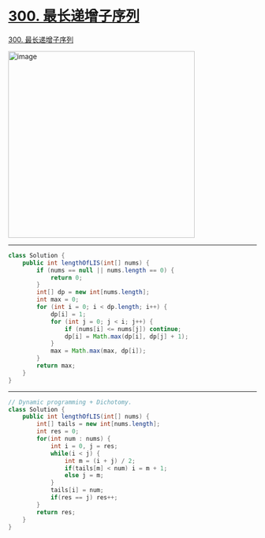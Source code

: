 # [300. 最长递增子序列](https://github.com/imtsingyun/LeetCode/issues/54)

[300. 最长递增子序列](https://leetcode.cn/problems/longest-increasing-subsequence/)

<img width="378" alt="image" src="https://user-images.githubusercontent.com/56377217/202473154-7a6f8db2-2429-48dd-bb72-9b9711a444fe.png">


---


```java
class Solution {
    public int lengthOfLIS(int[] nums) {
        if (nums == null || nums.length == 0) {
            return 0;
        }
        int[] dp = new int[nums.length];
        int max = 0;
        for (int i = 0; i < dp.length; i++) {
            dp[i] = 1;
            for (int j = 0; j < i; j++) {
                if (nums[i] <= nums[j]) continue;
                dp[i] = Math.max(dp[i], dp[j] + 1);
            }
            max = Math.max(max, dp[i]);
        }
        return max;
    }
}
```

---

```java
// Dynamic programming + Dichotomy.
class Solution {
    public int lengthOfLIS(int[] nums) {
        int[] tails = new int[nums.length];
        int res = 0;
        for(int num : nums) {
            int i = 0, j = res;
            while(i < j) {
                int m = (i + j) / 2;
                if(tails[m] < num) i = m + 1;
                else j = m;
            }
            tails[i] = num;
            if(res == j) res++;
        }
        return res;
    }
}
```